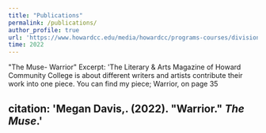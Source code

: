 ```yaml
---
title: "Publications"
permalink: /publications/
author_profile: true
url: 'https://www.howardcc.edu/media/howardcc/programs-courses/divisions/documents/muse-2022.pdf'
time: 2022
---
```


"The Muse- Warrior"
Excerpt: 'The Literary & Arts Magazine of Howard Community College is about different writers and artists contribute their work into one piece. You can find my piece; Warrior, on page 35

citation: 'Megan Davis,. (2022). &quot;Warrior.&quot; <i>The Muse</i>.'
---
